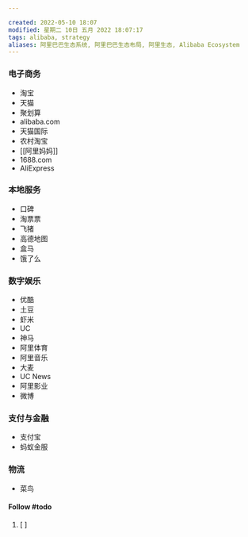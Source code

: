 ```yaml
---

created: 2022-05-10 18:07
modified: 星期二 10日 五月 2022 18:07:17
tags: alibaba, strategy
aliases: 阿里巴巴生态系统, 阿里巴巴生态布局, 阿里生态, Alibaba Ecosystem
---
```



### 电子商务
- 淘宝
- 天猫
- 聚划算
- alibaba.com
- 天猫国际
- 农村淘宝
- [[阿里妈妈]]
- 1688.com
- AliExpress

### 本地服务
- 口碑
- 淘票票
- 飞猪
- 高德地图
- 盒马
- 饿了么

### 数字娱乐
- 优酷
- 土豆
- 虾米
- UC
- 神马
- 阿里体育
- 阿里音乐
- 大麦
- UC News
- 阿里影业
- 微博

### 支付与金融
- 支付宝
- 蚂蚁金服

### 物流
- 菜鸟


#### Follow #todo 
1. [ ] 